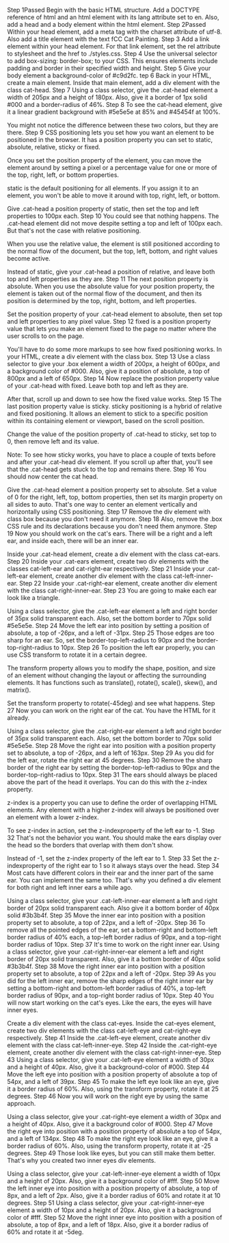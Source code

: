 Step 1Passed
Begin with the basic HTML structure. Add a DOCTYPE reference of html and an html element with its lang attribute set to en. Also, add a head and a body element within the html element.
Step 2Passed
Within your head element, add a meta tag with the charset attribute of utf-8. Also add a title element with the text fCC Cat Painting.
Step 3
Add a link element within your head element. For that link element, set the rel attribute to stylesheet and the href to ./styles.css.
Step 4
Use the universal selector to add box-sizing: border-box; to your CSS. This ensures elements include padding and border in their specified width and height.
Step 5
Give your body element a background-color of #c9d2fc.
tep 6
Back in your HTML, create a main element. Inside that main element, add a div element with the class cat-head.
Step 7
Using a class selector, give the .cat-head element a width of 205px and a height of 180px. Also, give it a border of 1px solid #000 and a border-radius of 46%.
Step 8
To see the cat-head element, give it a linear gradient background with #5e5e5e at 85% and #45454f at 100%.

You might not notice the difference between these two colors, but they are there.
Step 9
CSS positioning lets you set how you want an element to be positioned in the browser. It has a position property you can set to static, absolute, relative, sticky or fixed.

Once you set the position property of the element, you can move the element around by setting a pixel or a percentage value for one or more of the top, right, left, or bottom properties.

static is the default positioning for all elements. If you assign it to an element, you won't be able to move it around with top, right, left, or bottom.

Give .cat-head a position property of static, then set the top and left properties to 100px each.
Step 10
You could see that nothing happens. The .cat-head element did not move despite setting a top and left of 100px each. But that's not the case with relative positioning.

When you use the relative value, the element is still positioned according to the normal flow of the document, but the top, left, bottom, and right values become active.

Instead of static, give your .cat-head a position of relative, and leave both top and left properties as they are.
Step 11
The next position property is absolute. When you use the absolute value for your position property, the element is taken out of the normal flow of the document, and then its position is determined by the top, right, bottom, and left properties.

Set the position property of your .cat-head element to absolute, then set top and left properties to any pixel value.
Step 12
fixed is a position property value that lets you make an element fixed to the page no matter where the user scrolls to on the page.

You'll have to do some more markups to see how fixed positioning works. In your HTML, create a div element with the class box.
Step 13
Use a class selector to give your .box element a width of 200px, a height of 600px, and a background color of #000. Also, give it a position of absolute, a top of 800px and a left of 650px.
Step 14
Now replace the position property value of your .cat-head with fixed. Leave both top and left as they are.

After that, scroll up and down to see how the fixed value works.
Step 15
The last position property value is sticky. sticky positioning is a hybrid of relative and fixed positioning. It allows an element to stick to a specific position within its containing element or viewport, based on the scroll position.

Change the value of the position property of .cat-head to sticky, set top to 0, then remove left and its value.

Note: To see how sticky works, you have to place a couple of texts before and after your .cat-head div element. If you scroll up after that, you'll see that the .cat-head gets stuck to the top and remains there.
Step 16
You should now center the cat head.

Give the .cat-head element a position property set to absolute. Set a value of 0 for the right, left, top, bottom properties, then set its margin property on all sides to auto. That's one way to center an element vertically and horizontally using CSS positioning.
Step 17
Remove the div element with class box because you don't need it anymore.
Step 18
Also, remove the .box CSS rule and its declarations because you don't need them anymore.
Step 19
Now you should work on the cat's ears. There will be a right and a left ear, and inside each, there will be an inner ear.

Inside your .cat-head element, create a div element with the class cat-ears.
Step 20
Inside your .cat-ears element, create two div elements with the classes cat-left-ear and cat-right-ear respectively.
Step 21
Inside your .cat-left-ear element, create another div element with the class cat-left-inner-ear.
Step 22
Inside your .cat-right-ear element, create another div element with the class cat-right-inner-ear.
Step 23
You are going to make each ear look like a triangle.

Using a class selector, give the .cat-left-ear element a left and right border of 35px solid transparent each. Also, set the bottom border to 70px solid #5e5e5e.
Step 24
Move the left ear into position by setting a position of absolute, a top of -26px, and a left of -31px.
Step 25
Those edges are too sharp for an ear. So, set the border-top-left-radius to 90px and the border-top-right-radius to 10px.
Step 26
To position the left ear properly, you can use CSS transform to rotate it in a certain degree.

The transform property allows you to modify the shape, position, and size of an element without changing the layout or affecting the surrounding elements. It has functions such as translate(), rotate(), scale(), skew(), and matrix().

Set the transform property to rotate(-45deg) and see what happens.
Step 27
Now you can work on the right ear of the cat. You have the HTML for it already.

Using a class selector, give the .cat-right-ear element a left and right border of 35px solid transparent each. Also, set the bottom border to 70px solid #5e5e5e.
Step 28
Move the right ear into position with a position property set to absolute, a top of -26px, and a left of 163px.
Step 29
As you did for the left ear, rotate the right ear at 45 degrees.
Step 30
Remove the sharp border of the right ear by setting the border-top-left-radius to 90px and the border-top-right-radius to 10px.
Step 31
The ears should always be placed above the part of the head it overlaps. You can do this with the z-index property.

z-index is a property you can use to define the order of overlapping HTML elements. Any element with a higher z-index will always be positioned over an element with a lower z-index.

To see z-index in action, set the z-indexproperty of the left ear to -1.
Step 32
That's not the behavior you want. You should make the ears display over the head so the borders that overlap with them don't show.

Instead of -1, set the z-index property of the left ear to 1.
Step 33
Set the z-indexproperty of the right ear to 1 so it always stays over the head.
Step 34
Most cats have different colors in their ear and the inner part of the same ear. You can implement the same too. That's why you defined a div element for both right and left inner ears a while ago.

Using a class selector, give your .cat-left-inner-ear element a left and right border of 20px solid transparent each. Also give it a bottom border of 40px solid #3b3b4f.
Step 35
Move the inner ear into position with a position property set to absolute, a top of 22px, and a left of -20px.
Step 36
To remove all the pointed edges of the ear, set a bottom-right and bottom-left border radius of 40% each, a top-left border radius of 90px, and a top-right border radius of 10px.
Step 37
It's time to work on the right inner ear. Using a class selector, give your .cat-right-inner-ear element a left and right border of 20px solid transparent. Also, give it a bottom border of 40px solid #3b3b4f.
Step 38
Move the right inner ear into position with a position property set to absolute, a top of 22px and a left of -20px.
Step 39
As you did for the left inner ear, remove the sharp edges of the right inner ear by setting a bottom-right and bottom-left border radius of 40%, a top-left border radius of 90px, and a top-right border radius of 10px.
Step 40
You will now start working on the cat's eyes. Like the ears, the eyes will have inner eyes.

Create a div element with the class cat-eyes. Inside the cat-eyes element, create two div elements with the class cat-left-eye and cat-right-eye respectively.
Step 41
Inside the .cat-left-eye element, create another div element with the class cat-left-inner-eye.
Step 42
Inside the .cat-right-eye element, create another div element with the class cat-right-inner-eye.
Step 43
Using a class selector, give your .cat-left-eye element a width of 30px and a height of 40px. Also, give it a background-color of #000.
Step 44
Move the left eye into position with a position property of absolute a top of 54px, and a left of 39px.
Step 45
To make the left eye look like an eye, give it a border radius of 60%. Also, using the transform property, rotate it at 25 degrees.
Step 46
Now you will work on the right eye by using the same approach.

Using a class selector, give your .cat-right-eye element a width of 30px and a height of 40px. Also, give it a background color of #000.
Step 47
Move the right eye into position with a position property of absolute a top of 54px, and a left of 134px.
Step 48
To make the right eye look like an eye, give it a border radius of 60%. Also, using the transform property, rotate it at -25 degrees.
Step 49
Those look like eyes, but you can still make them better. That's why you created two inner eyes div elements.

Using a class selector, give your .cat-left-inner-eye element a width of 10px and a height of 20px. Also, give it a background color of #fff.
Step 50
Move the left inner eye into position with a position property of absolute, a top of 8px, and a left of 2px. Also, give it a border radius of 60% and rotate it at 10 degrees.
Step 51
Using a class selector, give your .cat-right-inner-eye element a width of 10px and a height of 20px. Also, give it a background color of #fff.
Step 52
Move the right inner eye into position with a position of absolute, a top of 8px, and a left of 18px. Also, give it a border radius of 60% and rotate it at -5deg.